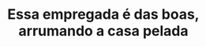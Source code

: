 ---
layout: post
title: Essa empregada é das boas, arrumando a casa pelada
thumb: essa-empregada-e-das-boas-arrumando-a-casa-pelada
duration: "10:25"
permalink: /:title
video: https://www.xvideos.com/embedframe/69130259
categories: blonde, amateur, wife, big-ass, gostosa, brasileira, big-cock, amador, mari, novinha, perfect-ass, anal-sex, big-natural-tits, real-sex, real-couple, new-porn
---